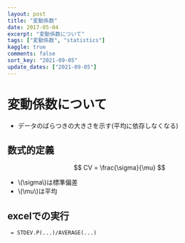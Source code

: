 ```yaml
---
layout: post
title: "変動係数"
date: 2017-05-04
excerpt: "変動係数について"
tags: ["変動係数", "statistics"]
kaggle: true
comments: false
sort_key: "2021-09-05"
update_dates: ["2021-09-05"]
---
```



# 変動係数について
 - データのばらつきの大きさを示す(平均に依存しなくなる)

## 数式的定義

$$
CV = \frac{\sigma}{\mu}
$$
  - \\(\sigma\\)は標準偏差
  - \\(\mu\\)は平均

## excelでの実行

```
 = STDEV.P(...)/AVERAGE(...)
```
